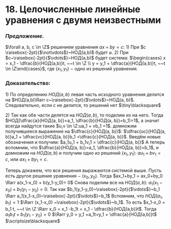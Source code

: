 # 18. Целочисленные линейные уравнения с двумя неизвестными

### *Предложение.*
$\forall a, b, c \in \Z$ решением уравнения $ax + by=c$:
$1)$ При $c \raisebox{-2pt}{$\not\vdots$}~НОД(a,b)$ будет $\varnothing$.
$2)$ При $c~\raisebox{-2pt}{$\vdots$}~НОД(a,b)$ будет система: $\begin{cases}
x = x_1 - \dfrac{b}{НОД(a,b)}t, ~~t \in \Z \\
y = y_1 + \dfrac{a}{НОД(a,b)}t, ~~t \in \Z\end{cases}$,
где $(x_1,y_1)~-~$одно из решений уравнения.

### Доказательство:
$1)$ По определению $НОД(а, b)$ левая часть исходного уравнения делится на $НОД(a,b)\Rarr c~\raisebox{-2pt}{$\vdots$}~НОД(а, b)$.
Следовательно, если $с$ не делится, то решений нет  $\tiny\blacksquare$

$2)$ Так как обе части делятся на $НОД(а, b)$, то поделим их на него.
Тогда $НОД(\dfrac{a}{НОД(а, b)}=a_1, \dfrac{b}{НОД(а, b)}=b_1)=1$, а значит всегда найдутся такие $u,v \in \Z:ua_1 + vb_1 =1$.
домножим получившееся выражение на $\dfrac{c}{НОД(а, b)}$:
$\dfrac{uc}{НОД(а, b)}a_1 + \dfrac{vc}{НОД(а, b)}b_1 =\dfrac{c}{НОД(а, b)}$.
Введём новые обозначения и получим:
$a_1u_1 + b_1v_1 = \dfrac{c}{НОД(а, b)}$
A теперь вспомним, что $\dfrac{a}{НОД(а, b)}=a_1, \dfrac{b}{НОД(а, b)}=b_1$, и домножим на $НОД(а, b)$ и получим одно из решений $(x_1, y_1)$: $au_1 +bv_1=c$,
или $ax_1 + by_1=c$.

Теперь докажем, что все решения выражаются системой выше.
Пусть есть другое решение уравнения $-~(x_0,y_0)$.
Тогда $ax_1+by_1 = ax_0+by_0 \Rarr a(x_1-x_0) + b(y_1-y_0)= 0$
Снова поделим все на $НОД(а, b)$: $a_1(x_1-x_0) + b_1(y_1-y_0)= 0$.
Так как $b_1(y_1-y_0)~\raisebox{-2pt}{$\vdots$}~b_1 \Rarr a_1(x_1-x_0)~\raisebox{-2pt}{$\vdots$}~b_1$
Вспомним, что $НОД(a_1,b_1)=1$ $\Rarr (x_1-x_0) ~\raisebox{-2pt}{$\vdots$}~b_1$.
То есть $x_1-x_0 = b_1 t, ~~t \in \Z \Rarr  x_0 = x_1 -b_1t = x_1 - \dfrac{b}{НОД(a,b)}t$.
Тогда $a_1 b_1t + b_1(y_1 -y_0)=0$ $\Rarr y_0 = y_1 +a_1t=y_1 + \dfrac{a}{НОД(a,b)}t$  $\scriptsize\blacksquare$